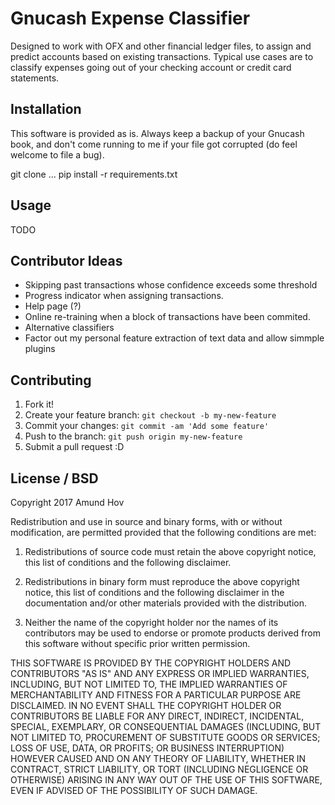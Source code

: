 # Gnucash Expense Classifier

Designed to work with OFX and other financial ledger files, to assign and
predict accounts based on existing transactions. Typical use cases are to
classify expenses going out of your checking account or credit card statements.

## Installation

This software is provided as is. Always keep a backup of your Gnucash book, and
don't come running to me if your file got corrupted (do feel welcome to file a
bug).

git clone ...
pip install -r requirements.txt

## Usage

TODO

## Contributor Ideas

* Skipping past transactions whose confidence exceeds some threshold
* Progress indicator when assigning transactions.
* Help page (?)
* Online re-training when a block of transactions have been commited.
* Alternative classifiers
* Factor out my personal feature extraction of text data and allow simmple plugins

## Contributing

1. Fork it!
2. Create your feature branch: `git checkout -b my-new-feature`
3. Commit your changes: `git commit -am 'Add some feature'`
4. Push to the branch: `git push origin my-new-feature`
5. Submit a pull request :D

## License / BSD

Copyright 2017 Amund Hov

Redistribution and use in source and binary forms, with or without
modification, are permitted provided that the following conditions are met:

1. Redistributions of source code must retain the above copyright notice, this
list of conditions and the following disclaimer.

2. Redistributions in binary form must reproduce the above copyright notice,
this list of conditions and the following disclaimer in the documentation
and/or other materials provided with the distribution.

3. Neither the name of the copyright holder nor the names of its contributors
may be used to endorse or promote products derived from this software without
specific prior written permission.

THIS SOFTWARE IS PROVIDED BY THE COPYRIGHT HOLDERS AND CONTRIBUTORS "AS IS" AND
ANY EXPRESS OR IMPLIED WARRANTIES, INCLUDING, BUT NOT LIMITED TO, THE IMPLIED
WARRANTIES OF MERCHANTABILITY AND FITNESS FOR A PARTICULAR PURPOSE ARE
DISCLAIMED. IN NO EVENT SHALL THE COPYRIGHT HOLDER OR CONTRIBUTORS BE LIABLE
FOR ANY DIRECT, INDIRECT, INCIDENTAL, SPECIAL, EXEMPLARY, OR CONSEQUENTIAL
DAMAGES (INCLUDING, BUT NOT LIMITED TO, PROCUREMENT OF SUBSTITUTE GOODS OR
SERVICES; LOSS OF USE, DATA, OR PROFITS; OR BUSINESS INTERRUPTION) HOWEVER
CAUSED AND ON ANY THEORY OF LIABILITY, WHETHER IN CONTRACT, STRICT LIABILITY,
OR TORT (INCLUDING NEGLIGENCE OR OTHERWISE) ARISING IN ANY WAY OUT OF THE USE
OF THIS SOFTWARE, EVEN IF ADVISED OF THE POSSIBILITY OF SUCH DAMAGE.
